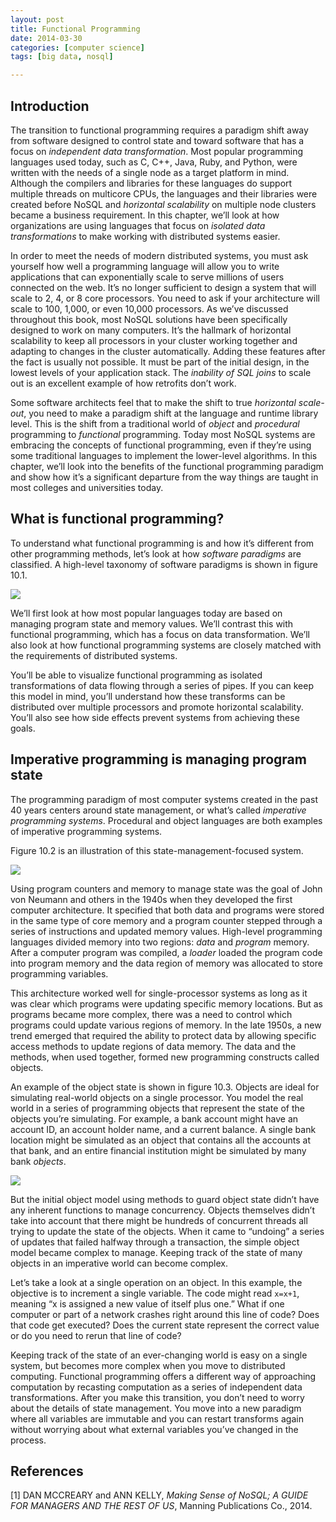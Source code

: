 ```yaml
---
layout: post
title: Functional Programming
date: 2014-03-30
categories: [computer science]
tags: [big data, nosql]

---
```


Introduction
---

The transition to functional programming requires a paradigm shift away from software designed to control state and toward software that has a focus on *independent data transformation*. Most popular programming languages used today, such as C, C++, Java, Ruby, and Python, were written with the needs of a single node as a target platform in mind. Although the compilers and libraries for these languages do support multiple threads on multicore CPUs, the languages and their libraries were created before NoSQL and *horizontal scalability* on multiple node clusters became a business requirement. In this chapter, we’ll look at how organizations are using languages that focus on *isolated data transformations* to make working with distributed systems easier.

In order to meet the needs of modern distributed systems, you must ask yourself how well a programming language will allow you to write applications that can exponentially scale to serve millions of users connected on the web. It’s no longer sufficient to design a system that will scale to 2, 4, or 8 core processors. You need to ask if your architecture will scale to 100, 1,000, or even 10,000 processors.
As we’ve discussed throughout this book, most NoSQL solutions have been specifically designed to work on many computers. It’s the hallmark of horizontal scalability to keep all processors in your cluster working together and adapting to changes in the cluster automatically. Adding these features after the fact is usually not possible. It must be part of the initial design, in the lowest levels of your application stack. The *inability of SQL joins* to scale out is an excellent example of how retrofits don’t work.

Some software architects feel that to make the shift to true *horizontal scale-out*, you need to make a paradigm shift at the language and runtime library level. This is the shift from a traditional world of *object* and *procedural* programming to *functional* programming. Today most NoSQL systems are embracing the concepts of functional programming, even if they’re using some traditional languages to implement the lower-level algorithms. In this chapter, we’ll look into the benefits of the functional programming paradigm and show how it’s a significant departure from the way things are taught in most colleges and universities today.


What is functional programming?
---

To understand what functional programming is and how it’s different from other programming methods, let’s look at how *software paradigms* are classified. A high-level taxonomy of software paradigms is shown in figure 10.1.

![](http://sungsoo.github.com/images/taxonomy-of-software-paradigms.png)

We’ll first look at how most popular languages today are based on managing program state and memory values. We’ll contrast this with functional programming, which has a focus on data transformation. We’ll also look at how functional programming systems are closely matched with the requirements of distributed systems.

You’ll be able to visualize functional programming as isolated transformations of data flowing through a series of pipes. If you can keep this model in mind, you’ll understand how these transforms can be distributed over multiple processors and promote horizontal scalability. You’ll also see how side effects prevent systems from achieving these goals.

Imperative programming is managing program state
---

The programming paradigm of most computer systems created in the past 40 years centers around state management, or what’s called *imperative programming systems*. Procedural and object languages are both examples of imperative programming systems.


Figure 10.2 is an illustration of this state-management-focused system.

![](http://sungsoo.github.com/images/object-architecture.png)


Using program counters and memory to manage state was the goal of John von Neumann and others in the 1940s when they developed the first computer architecture. It specified that both data and programs were stored in the same type of core memory and a program counter stepped through a series of instructions and updated memory values. High-level programming languages divided memory into two regions: *data* and *program* memory. After a computer program was compiled, a *loader* loaded the program code into program memory and the data region of memory was allocated to store programming variables.


This architecture worked well for single-processor systems as long as it was clear which programs were updating specific memory locations. But as programs became more complex, there was a need to control which programs could update various regions of memory. In the late 1950s, a new trend emerged that required the ability to protect data by allowing specific access methods to update regions of data memory. The data and the methods, when used together, formed new programming constructs called objects.

An example of the object state is shown in figure 10.3.
Objects are ideal for simulating real-world objects on a single processor. You model the real world in a series of programming objects that represent the state of the objects you’re simulating. For example, a bank account might have an account ID, an account holder name, and a current balance. A single bank location might be simulated as an object that contains all the accounts at that bank, and an entire financial institution might be simulated by many bank *objects*.

![](http://sungsoo.github.com/images/imperative-programs.png) 


But the initial object model using methods to guard object state didn’t have any inherent functions to manage concurrency. Objects themselves didn’t take into account that there might be hundreds of concurrent threads all trying to update the state of the objects. When it came to “undoing” a series of updates that failed halfway through a transaction, the simple object model became complex to manage. Keeping track of the state of many objects in an imperative world can become complex.

Let’s take a look at a single operation on an object. In this example, the objective is to increment a single variable. The code might read `x=x+1`, meaning “x is assigned a new value of itself plus one.” What if one computer or part of a network crashes right around this line of code? Does that code get executed? Does the current state represent the correct value or do you need to rerun that line of code?

Keeping track of the state of an ever-changing world is easy on a single system, but becomes more complex when you move to distributed computing. Functional programming offers a different way of approaching computation by recasting computation as a series of independent data transformations. After you make this transition, you don’t need to worry about the details of state management. You move into a new paradigm where all variables are immutable and you can restart transforms again without worrying about what external variables you’ve changed in the process.

References
---
[1] DAN MCCREARY and ANN KELLY, *Making Sense of NoSQL; A GUIDE FOR MANAGERS AND THE REST OF US*, Manning Publications Co., 2014.

